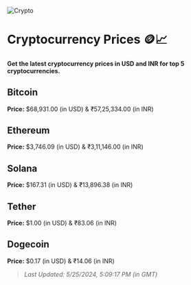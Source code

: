 
![Crypto](https://www.techguide.com.au/wp-content/uploads/2020/11/crypto3.jpeg)

# Cryptocurrency Prices 🪙📈

#### Get the latest cryptocurrency prices in USD and INR for top 5 cryptocurrencies.

## Bitcoin

**Price:** $68,931.00 (in USD) & ₹57,25,334.00 (in INR)

## Ethereum

**Price:** $3,746.09 (in USD) & ₹3,11,146.00 (in INR)

## Solana

**Price:** $167.31 (in USD) & ₹13,896.38 (in INR)

## Tether

**Price:** $1.00 (in USD) & ₹83.06 (in INR)

## Dogecoin

**Price:** $0.17 (in USD) & ₹14.06 (in INR)

> _Last Updated: 5/25/2024, 5:09:17 PM (in GMT)_
